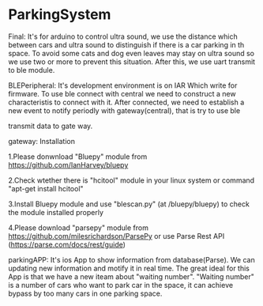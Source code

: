 # ParkingSystem
Final:
    It's for arduino to  control ultra sound, we use the distance which between cars and ultra sound to distinguish if there is a car parking in th space. To avoid some cats and dog even leaves may stay on ultra sound so we use two or more to prevent this situation. After this, we use uart transmit to ble module. 

BLEPeripheral:
    It's development environment is on IAR Which write for firmware. To use ble connect with central we need to construct a new characteristis to connect with it. After connected, we need to establish  a new event to notify periodly with gateway(central), that is try to use ble 
  
  transmit data to gate way.

gateway:
  Installation

1.Please donwnload "Bluepy" module from https://github.com/IanHarvey/bluepy

2.Check wtether there is "hcitool" module in your linux system or command "apt-get install hcitool"
 
3.Install Bluepy module and use "blescan.py" (at /bluepy/bluepy) to check the module installed properly

4.Please download "parsepy" module from  https://github.com/milesrichardson/ParsePy or use Parse Rest API (https://parse.com/docs/rest/guide)
  

parkingAPP:
 It's ios  App to show information from database(Parse). We can updating new information and motify it in real time. The great ideal for this App is that we have a new iteam about "waiting number". "Waiting number" is a number of cars who want to park car in the space, it can achieve bypass by too many cars in one parking space.
  

  
